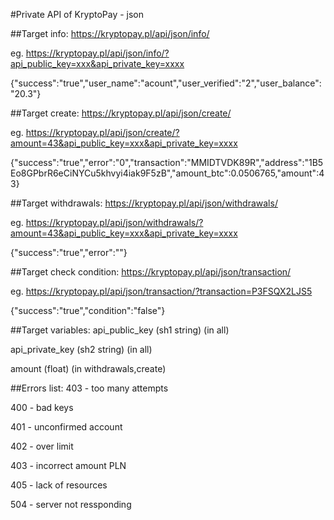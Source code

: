 #Private API of KryptoPay - json

##Target info:
https://kryptopay.pl/api/json/info/


eg. https://kryptopay.pl/api/json/info/?api_public_key=xxx&api_private_key=xxxx


{"success":"true","user_name":"acount","user_verified":"2","user_balance":"20.3"}

##Target create:
https://kryptopay.pl/api/json/create/


eg. https://kryptopay.pl/api/json/create/?amount=43&api_public_key=xxx&api_private_key=xxxx


{"success":"true","error":"0","transaction":"MMIDTVDK89R","address":"1B5Eo8GPbrR6eCiNYCu5khvyi4iak9F5zB","amount_btc":0.0506765,"amount":43}

##Target withdrawals:
https://kryptopay.pl/api/json/withdrawals/


eg. https://kryptopay.pl/api/json/withdrawals/?amount=43&api_public_key=xxx&api_private_key=xxxx


{"success":"true","error":""}

##Target check condition:
https://kryptopay.pl/api/json/transaction/


eg. https://kryptopay.pl/api/json/transaction/?transaction=P3FSQX2LJS5


{"success":"true","condition":"false"}

##Target variables:
api_public_key (sh1 string) (in all)


api_private_key (sh2 string) (in all)


amount (float) (in withdrawals,create)


##Errors list:
403 - too many attempts


400 - bad keys


401 - unconfirmed account


402 - over limit


403 - incorrect amount PLN


405 - lack of resources


504 - server not ressponding
